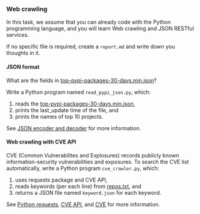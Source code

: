 ### Web crawling

In this task, we assume that you can already code with the Python programming
language, and you will learn Web crawling and JSON RESTful services.

If no specific file is required, create a `report.md` and write down you
thoughts in it.

#### JSON format

What are the fields in [top-pypi-packages-30-days.min.json](./top-pypi-packages-30-days.min.json)?

Write a Python program named `read_pypi_json.py`, which:
1. reads the [top-pypi-packages-30-days.min.json](./top-pypi-packages-30-days.min.json),
2. prints the last_update time of the file, and
3. prints the names of top 10 projects.

See [JSON encoder and decoder](https://docs.python.org/3/library/json.html) for
more information.

#### Web crawling with CVE API

CVE (Common Vulnerabilites and Explosures) records publicly known
information-security vulnerabilities and exposures. To search the CVE list
automatically, write a Python program `cve_crawler.py`, which:
1. uses requests package and CVE API,
2. reads keywords (per each line) from [repos.txt](./repos.txt), and
3. returns a JSON file named `keyword.json` for each keyword.

See [Python requests](https://docs.python-requests.org/en/latest/),
[CVE API](https://nvd.nist.gov/developers/vulnerabilities), and
[CVE](https://cve.mitre.org/cve/search_cve_list.html) for more information.
